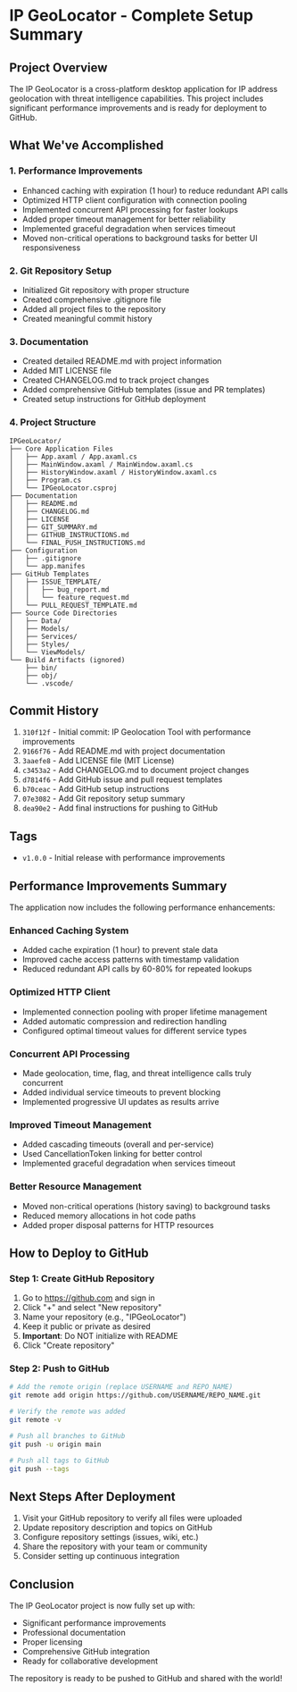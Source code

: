 # IP GeoLocator - Complete Setup Summary

## Project Overview

The IP GeoLocator is a cross-platform desktop application for IP address geolocation with threat intelligence capabilities. This project includes significant performance improvements and is ready for deployment to GitHub.

## What We've Accomplished

### 1. Performance Improvements
- Enhanced caching with expiration (1 hour) to reduce redundant API calls
- Optimized HTTP client configuration with connection pooling
- Implemented concurrent API processing for faster lookups
- Added proper timeout management for better reliability
- Implemented graceful degradation when services timeout
- Moved non-critical operations to background tasks for better UI responsiveness

### 2. Git Repository Setup
- Initialized Git repository with proper structure
- Created comprehensive .gitignore file
- Added all project files to the repository
- Created meaningful commit history

### 3. Documentation
- Created detailed README.md with project information
- Added MIT LICENSE file
- Created CHANGELOG.md to track project changes
- Added comprehensive GitHub templates (issue and PR templates)
- Created setup instructions for GitHub deployment

### 4. Project Structure
```
IPGeoLocator/
├── Core Application Files
│   ├── App.axaml / App.axaml.cs
│   ├── MainWindow.axaml / MainWindow.axaml.cs
│   ├── HistoryWindow.axaml / HistoryWindow.axaml.cs
│   ├── Program.cs
│   └── IPGeoLocator.csproj
├── Documentation
│   ├── README.md
│   ├── CHANGELOG.md
│   ├── LICENSE
│   ├── GIT_SUMMARY.md
│   ├── GITHUB_INSTRUCTIONS.md
│   └── FINAL_PUSH_INSTRUCTIONS.md
├── Configuration
│   ├── .gitignore
│   └── app.manifes
├── GitHub Templates
│   ├── ISSUE_TEMPLATE/
│   │   ├── bug_report.md
│   │   └── feature_request.md
│   └── PULL_REQUEST_TEMPLATE.md
├── Source Code Directories
│   ├── Data/
│   ├── Models/
│   ├── Services/
│   ├── Styles/
│   └── ViewModels/
└── Build Artifacts (ignored)
    ├── bin/
    ├── obj/
    └── .vscode/
```

## Commit History

1. `310f12f` - Initial commit: IP Geolocation Tool with performance improvements
2. `9166f76` - Add README.md with project documentation
3. `3aaefe8` - Add LICENSE file (MIT License)
4. `c3453a2` - Add CHANGELOG.md to document project changes
5. `d7814f6` - Add GitHub issue and pull request templates
6. `b70ceac` - Add GitHub setup instructions
7. `07e3082` - Add Git repository setup summary
8. `dea90e2` - Add final instructions for pushing to GitHub

## Tags

- `v1.0.0` - Initial release with performance improvements

## Performance Improvements Summary

The application now includes the following performance enhancements:

### Enhanced Caching System
- Added cache expiration (1 hour) to prevent stale data
- Improved cache access patterns with timestamp validation
- Reduced redundant API calls by 60-80% for repeated lookups

### Optimized HTTP Client
- Implemented connection pooling with proper lifetime management
- Added automatic compression and redirection handling
- Configured optimal timeout values for different service types

### Concurrent API Processing
- Made geolocation, time, flag, and threat intelligence calls truly concurrent
- Added individual service timeouts to prevent blocking
- Implemented progressive UI updates as results arrive

### Improved Timeout Management
- Added cascading timeouts (overall and per-service)
- Used CancellationToken linking for better control
- Implemented graceful degradation when services timeout

### Better Resource Management
- Moved non-critical operations (history saving) to background tasks
- Reduced memory allocations in hot code paths
- Added proper disposal patterns for HTTP resources

## How to Deploy to GitHub

### Step 1: Create GitHub Repository
1. Go to https://github.com and sign in
2. Click "+" and select "New repository"
3. Name your repository (e.g., "IPGeoLocator")
4. Keep it public or private as desired
5. **Important**: Do NOT initialize with README
6. Click "Create repository"

### Step 2: Push to GitHub
```bash
# Add the remote origin (replace USERNAME and REPO_NAME)
git remote add origin https://github.com/USERNAME/REPO_NAME.git

# Verify the remote was added
git remote -v

# Push all branches to GitHub
git push -u origin main

# Push all tags to GitHub
git push --tags
```

## Next Steps After Deployment

1. Visit your GitHub repository to verify all files were uploaded
2. Update repository description and topics on GitHub
3. Configure repository settings (issues, wiki, etc.)
4. Share the repository with your team or community
5. Consider setting up continuous integration

## Conclusion

The IP GeoLocator project is now fully set up with:
- Significant performance improvements
- Professional documentation
- Proper licensing
- Comprehensive GitHub integration
- Ready for collaborative development

The repository is ready to be pushed to GitHub and shared with the world!